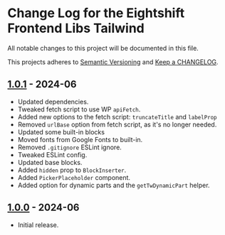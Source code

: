 
# Change Log for the Eightshift Frontend Libs Tailwind
All notable changes to this project will be documented in this file.

This projects adheres to [Semantic Versioning](https://semver.org/) and [Keep a CHANGELOG](https://keepachangelog.com/).

## [1.0.1] - 2024-06
- Updated dependencies.
- Tweaked fetch script to use WP `apiFetch`.
- Added new options to the fetch script: `truncateTitle` and `labelProp`
- Removed `urlBase` option from fetch script, as it's no longer needed.
- Updated some built-in blocks
- Moved fonts from Google Fonts to built-in.
- Removed `.gitignore` ESLint ignore.
- Tweaked ESLint config.
- Updated base blocks.
- Added `hidden` prop to `BlockInserter`.
- Added `PickerPlaceholder` component.
- Added option for dynamic parts and the `getTwDynamicPart` helper.

## [1.0.0] - 2024-06
- Initial release.

[Unreleased]: https://github.com/infinum/eightshift-frontend-libs-tailwind/compare/master...HEAD

[1.0.1]: https://github.com/infinum/eightshift-frontend-libs-tailwind/compare/1.0.0...1.0.1
[1.0.0]: https://github.com/infinum/eightshift-frontend-libs-tailwind/compare/0.0.1...1.0.0
